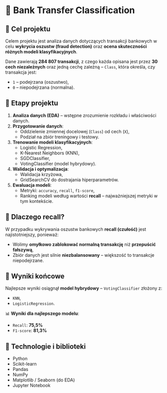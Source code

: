 # 🏦 Bank Transfer Classification

## 🎯 Cel projektu

Celem projektu jest analiza danych dotyczących transakcji bankowych w celu **wykrycia oszustw (fraud detection)** oraz **ocena skuteczności różnych modeli klasyfikacyjnych**.

Dane zawierają **284 807 transakcji**, z czego każda opisana jest przez **30 cech niezależnych** oraz jedną cechę zależną – `Class`, która określa, czy transakcja jest:
- `1` – podejrzana (oszustwo),
- `0` – niepodejrzana (normalna).

## 🧪 Etapy projektu

1. **Analiza danych (EDA)** – wstępne zrozumienie rozkładu i właściwości danych.
2. **Przygotowanie danych**:
   - Oddzielenie zmiennej docelowej (`Class`) od cech (`X`),
   - Podział na zbiór treningowy i testowy.
3. **Trenowanie modeli klasyfikacyjnych**:
   - Logistic Regression,
   - K-Nearest Neighbors (KNN),
   - SGDClassifier,
   - VotingClassifier (model hybrydowy).
4. **Walidacja i optymalizacja**:
   - Walidacja krzyżowa,
   - GridSearchCV do dostrajania hiperparametrów.
5. **Ewaluacja modeli**:
   - Metryki: `accuracy`, `recall`, `f1-score`,
   - Ranking modeli według wartości **recall** – najważniejszej metryki w tym kontekście.

## 🤖 Dlaczego recall?

W przypadku wykrywania oszustw bankowych **recall (czułość)** jest najistotniejszy, ponieważ:
- Wolimy **omyłkowo zablokować normalną transakcję** niż **przepuścić fałszywą**,
- Zbiór danych jest silnie **niezbalansowany** – większość to transakcje niepodejrzane.

## 🏁 Wyniki końcowe

Najlepsze wyniki osiągnął **model hybrydowy** – `VotingClassifier` złożony z:
- `KNN`,
- `LogisticRegression`.

📊 **Wyniki dla najlepszego modelu**:
- `Recall`: **75,5%**
- `F1-score`: **81,3%**

## 🧰 Technologie i biblioteki

- Python
- Scikit-learn
- Pandas
- NumPy
- Matplotlib / Seaborn (do EDA)
- Jupyter Notebook
